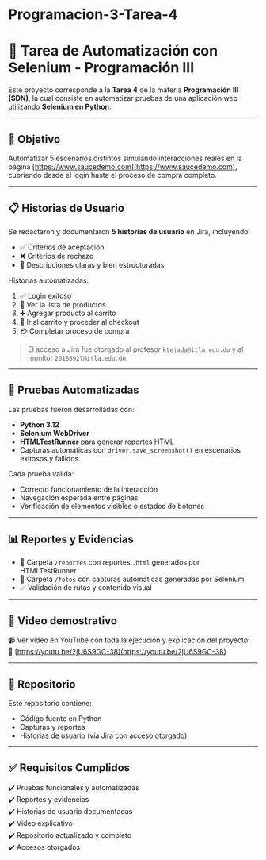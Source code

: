 # Programacion-3-Tarea-4

# 🧪 Tarea de Automatización con Selenium - Programación III

Este proyecto corresponde a la **Tarea 4** de la materia **Programación III (SDN)**, la cual consiste en automatizar pruebas de una aplicación web utilizando **Selenium en Python**.

---

## 🌟 Objetivo

Automatizar 5 escenarios distintos simulando interacciones reales en la página [https://www.saucedemo.com](https://www.saucedemo.com), cubriendo desde el login hasta el proceso de compra completo.

---

## 📋 Historias de Usuario

Se redactaron y documentaron **5 historias de usuario** en Jira, incluyendo:

- ✅ Criterios de aceptación
- ❌ Criterios de rechazo
- 🧠 Descripciones claras y bien estructuradas

Historias automatizadas:

1. ✅ Login exitoso
2. 📃 Ver la lista de productos
3. ➕ Agregar producto al carrito
4. 🛒 Ir al carrito y proceder al checkout
5. 💳 Completar proceso de compra

> El acceso a Jira fue otorgado al profesor `ktejada@itla.edu.do` y al monitor `20186927@itla.edu.do`.

---

## 🧪 Pruebas Automatizadas

Las pruebas fueron desarrolladas con:
- **Python 3.12**
- **Selenium WebDriver**
- **HTMLTestRunner** para generar reportes HTML
- Capturas automáticas con `driver.save_screenshot()` en escenarios exitosos y fallidos.

Cada prueba valida:
- Correcto funcionamiento de la interacción
- Navegación esperada entre páginas
- Verificación de elementos visibles o estados de botones

---

## 📊 Reportes y Evidencias

- 📁 Carpeta `/reportes` con reportes `.html` generados por HTMLTestRunner
- 📸 Carpeta `/fotos` con capturas automáticas generadas por Selenium
- ✅ Validación de rutas y contenido visual

---

## 🎥 Video demostrativo

📹 Ver video en YouTube con toda la ejecución y explicación del proyecto:  
🔗 [https://youtu.be/2jU6S9GC-38](https://youtu.be/2jU6S9GC-38)

---

## 🔗 Repositorio

Este repositorio contiene:
- Código fuente en Python
- Capturas y reportes
- Historias de usuario (vía Jira con acceso otorgado)

---

## ✅ Requisitos Cumplidos

✔️ Pruebas funcionales y automatizadas  
✔️ Reportes y evidencias  
✔️ Historias de usuario documentadas  
✔️ Video explicativo  
✔️ Repositorio actualizado y completo  
✔️ Accesos otorgados
